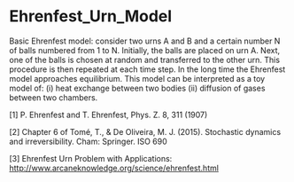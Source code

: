 # Ehrenfest_Urn_Model
Basic Ehrenfest model: consider two urns A and B and a certain number N of balls numbered from 1 to N. Initially, the balls are placed on urn A. Next, one of the balls is chosen at random and transferred to the other urn. This procedure is then repeated at each time step. In the long time the Ehrenfest model approaches equilibrium. This model can be interpreted as a toy model of: (i) heat exchange between two bodies (ii) diffusion of gases between two chambers. 

[1] P. Ehrenfest and T. Ehrenfest, Phys. Z. 8, 311 (1907)

[2] Chapter 6 of Tomé, T., & De Oliveira, M. J. (2015). Stochastic dynamics and irreversibility. Cham: Springer.
ISO 690	 

[3] Ehrenfest Urn Problem with Applications: http://www.arcaneknowledge.org/science/ehrenfest.html
